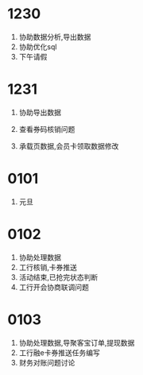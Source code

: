 # 1230

1. 协助数据分析,导出数据
2. 协助优化sql
3. 下午请假

# 1231

1. 协助导出数据

2. 查看券码核销问题

3. 承载页数据,会员卡领取数据修改

# 0101

1. 元旦

# 0102

1. 协助处理数据
2. 工行核销,卡券推送
3. 活动结束,已抢完状态判断
4. 工行开会协商联调问题

# 0103

1. 协助处理数据,导聚客宝订单,提现数据
2. 工行融e卡券推送任务编写
3. 财务对账问题讨论